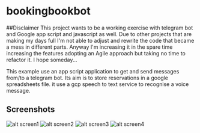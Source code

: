 # bookingbookbot

##Disclaimer
This project wants to be a working exercise with telegram bot and Google app script and javascript as well.
Due to other projects that are making my days full I'm not able to adjust and rewrite the code that became a mess in different parts.
Anyway I'm increasing it in the spare time increasing the features adopting an Agile approach but taking no time to refactor it. I hope someday...

This example use an app script application to get and send messages from/to a telegram bot.
Its aim is to store reservations in a google spreadsheets file.
it use a gcp speech to text service to recognise a voice message.

## Screenshots
![alt screen1](screenshots/screen1.jpeg?raw=false)
![alt screen2](screenshots/screen2.jpeg?raw=false)
![alt screen3](screenshots/screen3.jpeg?raw=false)
![alt screen4](screenshots/screen4.jpeg?raw=false)
